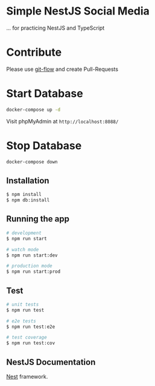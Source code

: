 # Simple NestJS Social Media

... for practicing NestJS and TypeScript

# Contribute

Please use [git-flow](https://danielkummer.github.io/git-flow-cheatsheet/index.html) and create Pull-Requests

# Start Database

```bash
docker-compose up -d
```

Visit phpMyAdmin at `http://localhost:8088/`

# Stop Database

```bash
docker-compose down
```

## Installation

```bash
$ npm install
$ npm db:install
```

## Running the app

```bash
# development
$ npm run start

# watch mode
$ npm run start:dev

# production mode
$ npm run start:prod
```

## Test

```bash
# unit tests
$ npm run test

# e2e tests
$ npm run test:e2e

# test coverage
$ npm run test:cov
```

## NestJS Documentation

[Nest](https://github.com/nestjs/nest) framework.
